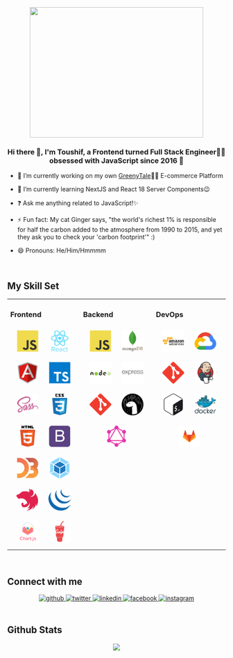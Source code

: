 

<div align="center">
<img src="https://media.giphy.com/media/7TcdtHOCxo3meUvPgj/giphy.gif" align="center" height="300" width="400" />
</div>  
  

### <div align="center">Hi there 👋, I'm Toushif, a Frontend turned Full Stack Engineer👨‍💻 obsessed with JavaScript since 2016 🚀</div>  
  

- 🔭 I’m currently working on my own [GreenyTale](https://github.com/rishavanand/github-profilinator)🛒🌲 E-commerce Platform  
  

- 🌱 I’m currently learning NextJS and React 18 Server Components😉  
  

- ❓ Ask me anything related to JavaScript!✨  
  

- ⚡ Fun fact: My cat Ginger says, "the world's richest 1% is responsible for half the carbon added to the atmosphere from 1990 to 2015, and yet they ask you to check your 'carbon footprint'" :)


- 😄 Pronouns: He/Him/Hmmmm
  

<br/>  


## My Skill Set  
<table><tr><td valign="top" width="33%">



### Frontend  
<div align="center">  
<img style="margin: 10px" title="JavaScript" src="./skills-assets/javascript-original.svg" alt="JavaScript" height="50" />  
<img style="margin: 10px" title="React" src="./skills-assets/react-original-wordmark.svg" alt="React" height="50" />  
<img style="margin: 10px" title="Angular" src="./skills-assets/angularjs-original.svg" alt="Angular" height="50" />  
<img style="margin: 10px" title="TypeScript" src="./skills-assets/typescript-original.svg" alt="TypeScript" height="50" />  
<img style="margin: 10px" title="Sass" src="./skills-assets/sass-original.svg" alt="Sass" height="50" />  
<img style="margin: 10px" title="CSS3" src="./skills-assets/css3-original-wordmark.svg" alt="CSS3" height="50" />  
<img style="margin: 10px" title="HTML5" src="./skills-assets/html5-original-wordmark.svg" alt="HTML5" height="50" />  
<img style="margin: 10px" title="Bootstrap" src="./skills-assets/bootstrap-plain.svg" alt="Bootstrap" height="50" />  
<img style="margin: 10px" title="D3" src="./skills-assets/d3js-original.svg" alt="D3.js" height="50" />  
<img style="margin: 10px" title="Webpack" src="./skills-assets/webpack-original.svg" alt="Webpack" height="50" />  
<img style="margin: 10px" title="NestJS" src="./skills-assets/nestjs.svg" alt="NestJS" height="50" />  
<img style="margin: 10px" title="jQuery" src="./skills-assets/jquery.png" alt="jQuery" height="50" />  
<img style="margin: 10px" title="Chart.js" src="./skills-assets/logo-title.svg" alt="Chart.js" height="50" />  
<img style="margin: 10px" title="gulp.js" src="./skills-assets/gulp-plain.svg" alt="gulp.js" height="50" />  
</div>

</td><td valign="top" width="33%">



### Backend  
<div align="center">  
<img style="margin: 10px" title="JavaScript" src="./skills-assets/javascript-original.svg" alt="JavaScript" height="50" />  
<img style="margin: 10px" title="MongoDB" src="./skills-assets/mongodb-original-wordmark.svg" alt="MongoDB" height="50" />  
<img style="margin: 10px" title="Node.js" src="./skills-assets/nodejs-original-wordmark.svg" alt="Node.js" height="50" />  
<img style="margin: 10px" title="Express.js" src="./skills-assets/express-original-wordmark.svg" alt="Express.js" height="50" />  
<img style="margin: 10px" title="Git" src="./skills-assets/git-scm-icon.svg" alt="Git" height="50" />  
<img style="margin: 10px" title="Deno" src="./skills-assets/deno.svg" alt="Deno" height="50" />  
<img style="margin: 10px" title="GraphQL" src="./skills-assets/graphql.png" alt="GraphQL" height="50" />  
</div>

</td><td valign="top" width="33%">



### DevOps  
<div align="center">  
<img style="margin: 10px" title="AWS" src="./skills-assets/amazonwebservices-original-wordmark.svg" alt="AWS" height="50" />  
<img style="margin: 10px" title="Google Cloud Platforms" src="./skills-assets/google_cloud-icon.svg" alt="GCP" height="50" />  
<img style="margin: 10px" title="Git" src="./skills-assets/git-scm-icon.svg" alt="Git" height="50" />  
<img style="margin: 10px" title="Jenkins" src="./skills-assets/jenkins-icon.svg" alt="Jenkins" height="50" />  
<img style="margin: 10px" title="Bash" src="./skills-assets/gnu_bash-icon.svg" alt="Bash" height="50" />  
<img style="margin: 10px" title="Docker" src="./skills-assets/docker-original-wordmark.svg" alt="Docker" height="50" />  
<img style="margin: 10px" title="GitLab" src="./skills-assets/gitlab.svg" alt="GitLab" height="50" />  
</div>

</td></tr></table>  

<br/>  


## Connect with me  
<div align="center">
<a href="https://github.com/toushif" target="_blank">
<img src=https://img.shields.io/badge/github-%2324292e.svg?&style=for-the-badge&logo=github&logoColor=white alt=github style="margin-bottom: 5px;" />
</a>
<a href="https://twitter.com/ToushIFHAQ" target="_blank">
<img src=https://img.shields.io/badge/twitter-%2300acee.svg?&style=for-the-badge&logo=twitter&logoColor=white alt=twitter style="margin-bottom: 5px;" />
</a>
<a href="https://linkedin.com/in/toushif-haq" target="_blank">
<img src=https://img.shields.io/badge/linkedin-%231E77B5.svg?&style=for-the-badge&logo=linkedin&logoColor=white alt=linkedin style="margin-bottom: 5px;" />
</a>
<a href="https://www.facebook.com/toushif-haque" target="_blank">
<img src=https://img.shields.io/badge/facebook-%232E87FB.svg?&style=for-the-badge&logo=facebook&logoColor=white alt=facebook style="margin-bottom: 5px;" />
</a>
<a href="https://instagram.com/boris_707" target="_blank">
<img src=https://img.shields.io/badge/instagram-%23000000.svg?&style=for-the-badge&logo=instagram&logoColor=white alt=instagram style="margin-bottom: 5px;" />
</a>  
</div>  
  

<br/>  


## Github Stats  
<div align="center"><img src="https://github-readme-stats.vercel.app/api/top-langs/?username=toushif&hide_border=true&layout=compact" align="center" /></div>  

<br/>  
